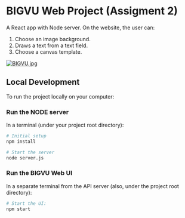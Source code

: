 # BIGVU Web Project (Assigment 2) 

A React app with Node server. 
On the website, the user can:
1. Choose an image background.
2. Draws a text from a text field.
3. Choose a canvas template.


[![BIGVU.jpg](https://i.postimg.cc/bN80fdSm/BIGVU.jpg)](https://postimg.cc/qgb68JLK)

## Local Development
To run the project locally on your computer:

### Run the NODE server
In a terminal (under your project root directory):

```bash
# Initial setup
npm install
```

```bash
# Start the server
node server.js
```

### Run the BIGVU Web UI

In a separate terminal from the API server (also, under the project root directory):

```bash
# Start the UI:
npm start
```


